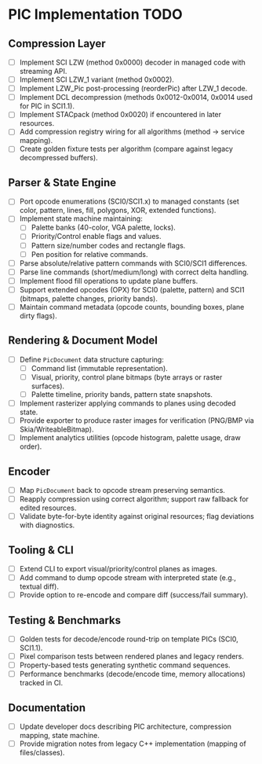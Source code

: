 # PIC Implementation TODO

## Compression Layer
- [ ] Implement SCI LZW (method 0x0000) decoder in managed code with streaming API.
- [ ] Implement SCI LZW_1 variant (method 0x0002).
- [ ] Implement LZW_Pic post-processing (reorderPic) after LZW_1 decode.
- [ ] Implement DCL decompression (methods 0x0012-0x0014, 0x0014 used for PIC in SCI1.1).
- [ ] Implement STACpack (method 0x0020) if encountered in later resources.
- [ ] Add compression registry wiring for all algorithms (method → service mapping).
- [ ] Create golden fixture tests per algorithm (compare against legacy decompressed buffers).

## Parser & State Engine
- [ ] Port opcode enumerations (SCI0/SCI1.x) to managed constants (set color, pattern, lines, fill, polygons, XOR, extended functions).
- [ ] Implement state machine maintaining:
  - [ ] Palette banks (40-color, VGA palette, locks).
  - [ ] Priority/Control enable flags and values.
  - [ ] Pattern size/number codes and rectangle flags.
  - [ ] Pen position for relative commands.
- [ ] Parse absolute/relative pattern commands with SCI0/SCI1 differences.
- [ ] Parse line commands (short/medium/long) with correct delta handling.
- [ ] Implement flood fill operations to update plane buffers.
- [ ] Support extended opcodes (OPX) for SCI0 (palette, pattern) and SCI1 (bitmaps, palette changes, priority bands).
- [ ] Maintain command metadata (opcode counts, bounding boxes, plane dirty flags).

## Rendering & Document Model
- [ ] Define `PicDocument` data structure capturing:
  - [ ] Command list (immutable representation).
  - [ ] Visual, priority, control plane bitmaps (byte arrays or raster surfaces).
  - [ ] Palette timeline, priority bands, pattern state snapshots.
- [ ] Implement rasterizer applying commands to planes using decoded state.
- [ ] Provide exporter to produce raster images for verification (PNG/BMP via Skia/WriteableBitmap).
- [ ] Implement analytics utilities (opcode histogram, palette usage, draw order).

## Encoder
- [ ] Map `PicDocument` back to opcode stream preserving semantics.
- [ ] Reapply compression using correct algorithm; support raw fallback for edited resources.
- [ ] Validate byte-for-byte identity against original resources; flag deviations with diagnostics.

## Tooling & CLI
- [ ] Extend CLI to export visual/priority/control planes as images.
- [ ] Add command to dump opcode stream with interpreted state (e.g., textual diff).
- [ ] Provide option to re-encode and compare diff (success/fail summary).

## Testing & Benchmarks
- [ ] Golden tests for decode/encode round-trip on template PICs (SCI0, SCI1.1).
- [ ] Pixel comparison tests between rendered planes and legacy renders.
- [ ] Property-based tests generating synthetic command sequences.
- [ ] Performance benchmarks (decode/encode time, memory allocations) tracked in CI.

## Documentation
- [ ] Update developer docs describing PIC architecture, compression mapping, state machine.
- [ ] Provide migration notes from legacy C++ implementation (mapping of files/classes).
